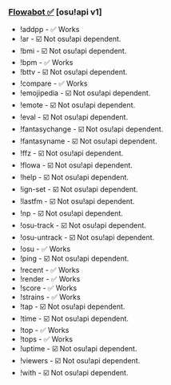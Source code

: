 ### [Flowabot ✅](https://github.com/LeaPhant/flowabot) [osu!api v1]
- !addpp - ✅ Works
- !ar - ☑️ Not osu!api dependent.
- !bmi - ☑️ Not osu!api dependent.
- !bpm - ✅ Works
- !bttv - ☑️ Not osu!api dependent.
- !compare - ✅ Works
- !emojipedia - ☑️ Not osu!api dependent.
- !emote - ☑️ Not osu!api dependent.
- !eval - ☑️ Not osu!api dependent.
- !fantasychange - ☑️ Not osu!api dependent.
- !fantasyname - ☑️ Not osu!api dependent.
- !ffz - ☑️ Not osu!api dependent.
- !flowa - ☑️ Not osu!api dependent.
- !help - ☑️ Not osu!api dependent.
- !ign-set - ☑️ Not osu!api dependent.
- !lastfm - ☑️ Not osu!api dependent.
- !np - ☑️ Not osu!api dependent.
- !osu-track - ☑️ Not osu!api dependent.
- !osu-untrack - ☑️ Not osu!api dependent.
- !osu - ✅ Works
- !ping - ☑️ Not osu!api dependent.
- !recent - ✅ Works
- !render - ✅ Works
- !score - ✅ Works
- !strains - ✅ Works
- !tap - ☑️ Not osu!api dependent.
- !time - ☑️ Not osu!api dependent.
- !top - ✅ Works
- !tops - ✅ Works
- !uptime - ☑️ Not osu!api dependent.
- !viewers - ☑️ Not osu!api dependent.
- !with - ☑️ Not osu!api dependent.